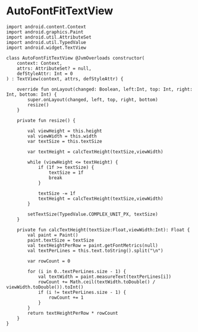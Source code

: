# AutoFontFitTextView

    import android.content.Context
    import android.graphics.Paint
    import android.util.AttributeSet
    import android.util.TypedValue
    import android.widget.TextView

    class AutoFontFitTextView @JvmOverloads constructor(
        context: Context,
        attrs: AttributeSet? = null,
        defStyleAttr: Int = 0
    ) : TextView(context, attrs, defStyleAttr) {

        override fun onLayout(changed: Boolean, left:Int, top: Int, right: Int, bottom: Int) {
            super.onLayout(changed, left, top, right, bottom)
            resize()
        }

        private fun resize() {

            val viewHeight = this.height
            val viewWidth = this.width
            var textSize = this.textSize

            var textHeight = calcTextHeight(textSize,viewWidth)

            while (viewHeight <= textHeight) {
                if (1f >= textSize) {
                    textSize = 1f
                    break
                }

                textSize -= 1f
                textHeight = calcTextHeight(textSize,viewWidth)
            }

            setTextSize(TypedValue.COMPLEX_UNIT_PX, textSize)
        }

        private fun calcTextHeight(textSize:Float,viewWidth:Int): Float {
            val paint = Paint()
            paint.textSize = textSize
            val textHeightPerRow = paint.getFontMetrics(null)
            val textPerLines = this.text.toString().split("\n")

            var rowCount = 0

            for (i in 0..textPerLines.size - 1) {
                val textWidth = paint.measureText(textPerLines[i])
                rowCount += Math.ceil(textWidth.toDouble() / viewWidth.toDouble()).toInt()
                if (i != textPerLines.size - 1) {
                    rowCount += 1
                }
            }
            return textHeightPerRow * rowCount
        }
    }
